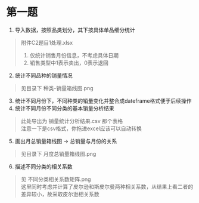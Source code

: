 # 第一题  
1. 导入数据，按照品类划分，其下按具体单品细分统计  
> 附件C2题目1处理.xlsx  
> 1. 仅统计销售月份信息，不考虑具体日期
> 2. 销售类型中1表示卖出，0表示退回  
2. 统计不同品种的销量情况
> 见目录下 种类-销量箱线图.png  
3. 统计不同月份下，不同种类的销量变化并整合成dateframe格式便于后续操作
4. 统计不同月份不同分类的基本销量分析结果
> 此处导出为 销量统计分析结果.csv 那个表格  
> 注意一下是csv格式，你拖进excel应该可以自动转换  
5. 画出月总销量箱线图  $\to$ 总销量与月份的关系  
> 见目录下 月度总销量箱线图.png  
6. 描述不同分类的相关系数
> 见 不同分类相关系数矩阵.png  
> 这里同时考虑并计算了皮尔逊和斯皮尔曼两种相关系数，从结果上看二者的差异较小，故采取皮尔逊相关系数

